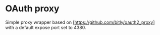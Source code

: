 # OAuth proxy
Simple proxy wrapper based on [https://github.com/bitly/oauth2_proxy] with a default expose port set to 4380.